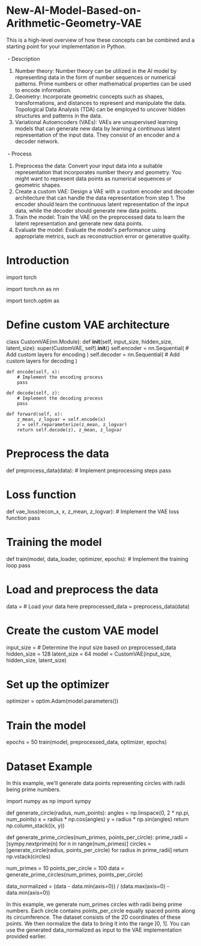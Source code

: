 # New-AI-Model-Based-on-Arithmetic-Geometry-VAE

This is a high-level overview of how these concepts can be combined and a starting point for your implementation in Python.

・Description
1. Number theory: Number theory can be utilized in the AI model by representing data in the form of number sequences or numerical patterns. Prime numbers or other mathematical properties can be used to encode information.
2. Geometry: Incorporate geometric concepts such as shapes, transformations, and distances to represent and manipulate the data. Topological Data Analysis (TDA) can be employed to uncover hidden structures and patterns in the data.
3. Variational Autoencoders (VAEs): VAEs are unsupervised learning models that can generate new data by learning a continuous latent representation of the input data. They consist of an encoder and a decoder network.

・Process
1. Preprocess the data: Convert your input data into a suitable representation that incorporates number theory and geometry. You might want to represent data points as numerical sequences or geometric shapes.
2. Create a custom VAE: Design a VAE with a custom encoder and decoder architecture that can handle the data representation from step 1. The encoder should learn the continuous latent representation of the input data, while the decoder should generate new data points.
3. Train the model: Train the VAE on the preprocessed data to learn the latent representation and generate new data points.
4. Evaluate the model: Evaluate the model's performance using appropriate metrics, such as reconstruction error or generative quality.

# Introduction

import torch

import torch.nn as nn

import torch.optim as

# Define custom VAE architecture
class CustomVAE(nn.Module):
    def __init__(self, input_size, hidden_size, latent_size):
        super(CustomVAE, self).__init__()
        self.encoder = nn.Sequential(
            # Add custom layers for encoding
        )
        self.decoder = nn.Sequential(
            # Add custom layers for decoding
        )

    def encode(self, x):
        # Implement the encoding process
        pass

    def decode(self, z):
        # Implement the decoding process
        pass

    def forward(self, x):
        z_mean, z_logvar = self.encode(x)
        z = self.reparameterize(z_mean, z_logvar)
        return self.decode(z), z_mean, z_logvar

# Preprocess the data
def preprocess_data(data):
    # Implement preprocessing steps
    pass

# Loss function
def vae_loss(recon_x, x, z_mean, z_logvar):
    # Implement the VAE loss function
    pass

# Training the model
def train(model, data_loader, optimizer, epochs):
    # Implement the training loop
    pass

# Load and preprocess the data
data = # Load your data here
preprocessed_data = preprocess_data(data)

# Create the custom VAE model
input_size = # Determine the input size based on preprocessed_data
hidden_size = 128
latent_size = 64
model = CustomVAE(input_size, hidden_size, latent_size)

# Set up the optimizer
optimizer = optim.Adam(model.parameters())

# Train the model
epochs = 50
train(model, preprocessed_data, optimizer, epochs)

# Dataset Example

In this example, we'll generate data points representing circles with radii being prime numbers.

import numpy as np
import sympy

def generate_circle(radius, num_points):
    angles = np.linspace(0, 2 * np.pi, num_points)
    x = radius * np.cos(angles)
    y = radius * np.sin(angles)
    return np.column_stack((x, y))

def generate_prime_circles(num_primes, points_per_circle):
    prime_radii = [sympy.nextprime(n) for n in range(num_primes)]
    circles = [generate_circle(radius, points_per_circle) for radius in prime_radii]
    return np.vstack(circles)

num_primes = 10
points_per_circle = 100
data = generate_prime_circles(num_primes, points_per_circle)

data_normalized = (data - data.min(axis=0)) / (data.max(axis=0) - data.min(axis=0))

In this example, we generate num_primes circles with radii being prime numbers. Each circle contains points_per_circle equally spaced points along its circumference. The dataset consists of the 2D coordinates of these points. We then normalize the data to bring it into the range [0, 1]. You can use the generated data_normalized as input to the VAE implementation provided earlier.
